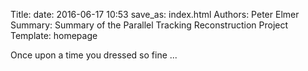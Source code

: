 Title: 
date: 2016-06-17 10:53
save_as: index.html
Authors: Peter Elmer
Summary: Summary of the Parallel Tracking Reconstruction Project
Template: homepage

  Once upon a time you dressed so fine ...
